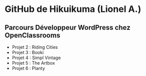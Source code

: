 # GitHub de Hikuikuma (Lionel A.)


## Parcours Développeur WordPress chez OpenClassrooms
- Projet 2 : Riding Cities
- Projet 3 : Booki
- Projet 4 : Simpl Vintage
- Projet 5 : The Artbox
- Projet 6 : Planty